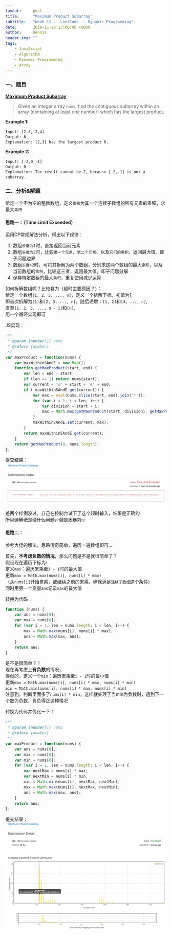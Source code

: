 ```yaml
---
layout:     post
title:      "Maximum Product Subarray"
subtitle:   "Week 11 -- LeetCode -- Dynamic Programming"
date:       2018-11-18 13:00:00 +0800
author:     Dennis
header-img: ""
tags:
    - JavaScript
    - Algorithm
    - Dynamic Programming
    - Array
---
```


### 一、题目

[**Maximum Product Subarray**](https://leetcode.com/problems/maximum-product-subarray/)

> Given an integer array `nums`, find the contiguous subarray within an array (containing at least one number) which has the largest product.

**Example 1:**
```
Input: [2,3,-2,4]
Output: 6
Explanation: [2,3] has the largest product 6.
```

**Example 2:**
```
Input: [-2,0,-1]
Output: 0
Explanation: The result cannot be 2, because [-2,-1] is not a subarray.
```

### 二、分析&解题

给定一个不为空的整数数组，定义`乘积`为其一个连续子数组的所有元素的乘积，求最大`乘积`

#### 思路一：（Time Limit Exceeded）

运用DP常规解法分析，得出以下规律：
1. 数组`长度为1`时，直接返回当前元素
2. 数组`长度为2`时，比较`第一个元素`、`第二个元素`、以及`它们的乘积`，返回最大值。即子问题边界
3. 数组`长度>2`时，可将其拆解为两个数组，分别求这两个数组的最大`乘积`，以及当前数组的`乘积`，比较这三者，返回最大值。即子问题分解
4. 保存特定数组的最大`乘积`，重复使用减少运算

如何拆解数组呢？比较暴力（超时主要原因？）：  
给定一个数组`[1, 2, 3, ..., n]`，定义一个拆解下标，初值为1,  
即首次拆解为`[1]`和`[2, 3, ..., n]`，随后递增：`[1, 2]`和`[3, ..., n]`,   
直至`[1, 2, 3, ..., n - 1]`和`[n]`,  
用一个循环实现即可

JS实现：
``` javascript
/**
 * @param {number[]} nums
 * @return {number}
 */
var maxProduct = function(nums) {
    var maxWithinSAndE = new Map();
    function getMaxProduct(start, end) {
        var len = end - start;
        if (len == 1) return nums[start];
        var current = 's' + start + 'e' + end;
        if (!maxWithinSAndE.get(current)) {
            var max = eval(nums.slice(start, end).join('*'));
            for (var i = 1; i < len; i++) {
                var division = start + i;
                max = Math.max(getMaxProduct(start, division), getMaxProduct(division, end), max);
            }
            maxWithinSAndE.set(current, max);
        }
        return maxWithinSAndE.get(current);
    }
    return getMaxProduct(0, nums.length);
};
```

提交结果：
![TLE](/img/in-post/Algorithm/MaximumProductSubarray/JSTLE.png)

差两个样例没过，自己在控制台试下了这个超时输入，结果是正确的  
~~所以这解法是没什么问题，就是太暴力...~~

#### 思路二：

参考大佬的解法，思路清奇简单，遍历一遍数组即可... 

首先，**不考虑负数的情况**，那么问题是不是就很简单了？  
假设现在遍历下标为`i`  
定义`max`：遍历累乘至`i - 1`时的最大值  
更新`max = Math.max(nums[i], nums[i] * max)`  
（从`nums[i]`开始累乘，或继续之前的累乘，确保满足`连续子数组`这个条件）  
同时用另一个变量`ans`记录`max`的最大值  

转换为代码：
```javascript
function (nums) {
    var ans = nums[0];
    var max = nums[0];
    for (var i = 1, len = nums.length; i < len; i++) {
        max = Math.max(nums[i], nums[i] * max);
        ans = Math.max(max, ans);
    }
    return ans;
}
```

是不是很简单？！  
现在再考虑上**有负数**的情况，  
类似的，定义一个`min`：遍历累乘至`i - 1`时的最小值  
更新`max = Math.max(nums[i], nums[i] * max, nums[i] * min)`  
`min = Math.min(nums[i], nums[i] * max, nums[i] * min)`  
注意到，判断里面多了`nums[i] * min`，这样就处理了当min为负数时，遇到下一个数为负数，负负得正这种情况  

转换为代码并优化一下：
```javascript
/**
 * @param {number[]} nums
 * @return {number}
 */
var maxProduct = function(nums) {
    var ans = nums[0];
    var max = nums[0];
    var min = nums[0];
    for (var i = 1, len = nums.length; i < len; i++) {
        var nextMax = nums[i] * max;
        var nextMin = nums[i] * min;
        min = Math.min(nums[i], nextMax, nextMin);
        max = Math.max(nums[i], nextMax, nextMin);
        ans = Math.max(max, ans);
    }
    return ans;
};
```

提交结果：
![AC](/img/in-post/Algorithm/MaximumProductSubarray/JSAC.png)
